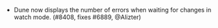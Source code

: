 - Dune now displays the number of errors when waiting for changes in watch mode. (#8408,
  fixes #6889, @Alizter)
